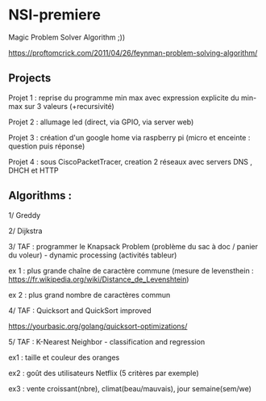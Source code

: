 # NSI-premiere

Magic Problem Solver Algorithm ;))

https://proftomcrick.com/2011/04/26/feynman-problem-solving-algorithm/


Projects
--------------------------------------------------------------

Projet 1 : reprise du programme min max avec expression explicite du min-max sur 3 valeurs (+recursivité)

Projet 2 : allumage led (direct, via GPIO, via server web)

Projet 3 : création d'un google home via raspberry pi (micro et enceinte : question puis réponse)

Projet 4 : sous CiscoPacketTracer, creation 2 réseaux avec servers DNS , DHCH et HTTP


Algorithms :
---------------------------------------------------------------

1/ Greddy

2/ Dijkstra

3/ TAF : programmer le Knapsack Problem (problème du sac à doc / panier du voleur) - dynamic processing (activités tableur)

ex 1 : plus grande chaîne de caractère commune (mesure de levensthein : https://fr.wikipedia.org/wiki/Distance_de_Levenshtein)

ex 2 : plus grand nombre de caractères commun

4/ TAF : Quicksort and QuickSort improved

https://yourbasic.org/golang/quicksort-optimizations/

5/ TAF : K-Nearest Neighbor - classification and regression

ex1 : taille et couleur des oranges

ex2 : goût des utilisateurs Netflix (5 critères par exemple)

ex3 : vente croissant(nbre), climat(beau/mauvais), jour semaine(sem/we)

